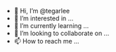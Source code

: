 - 👋 Hi, I’m @tegarlee
- 👀 I’m interested in ...
- 🌱 I’m currently learning ...
- 💞️ I’m looking to collaborate on ...
- 📫 How to reach me ...

<!---
tegarlee/tegarlee is a ✨ special ✨ repository because its `README.md` (this file) appears on your GitHub profile.
You can click the Preview link to take a look at your changes.
--->

